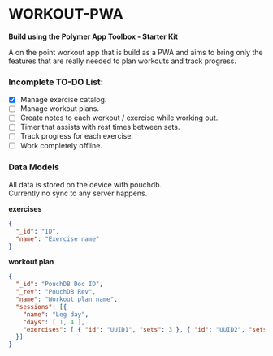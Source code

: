 # WORKOUT-PWA

**Build using the Polymer App Toolbox - Starter Kit**

A on the point workout app that is build as a PWA and aims to bring only the features that are really needed to plan workouts and track progress.

### Incomplete TO-DO List:

* [x] Manage exercise catalog.
* [ ] Manage workout plans.
* [ ] Create notes to each workout / exercise while working out.
* [ ] Timer that assists with rest times between sets.
* [ ] Track progress for each exercise.
* [ ] Work completely offline.

### Data Models

All data is stored on the device with pouchdb.  
Currently no sync to any server happens.

**exercises**

```json
{
  "_id": "ID",
  "name": "Exercise name"
}
```

**workout plan**

```json
{
  "_id": "PouchDB Doc ID",
  "_rev": "PouchDB Rev",
  "name": "Workout plan name",
  "sessions": [{
    "name": "Leg day",
    "days": [ 1, 4 ],
    "exercises": [ { "id": "UUID1", "sets": 3 }, { "id": "UUID2", "sets": 3 } ]
  }]
}